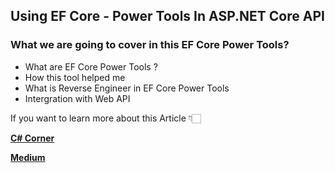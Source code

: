 ## Using EF Core - Power Tools In ASP.NET Core API

### What we are going to cover in this EF Core Power Tools?
- What are EF Core Power Tools ?
- How this tool helped me 
- What is Reverse Engineer in EF Core Power Tools
- Intergration with Web API


If you want to learn more about this Article 👇🏻

[**C# Corner**](https://www.c-sharpcorner.com/article/ef-core-power-tools-in-asp-net-core-api/ "C# Corner")

[**Medium**](https://medium.com/nerd-for-tech/entity-framework-core-power-tools-in-asp-net-core-web-api-a1e7dee56534 "Medium")
